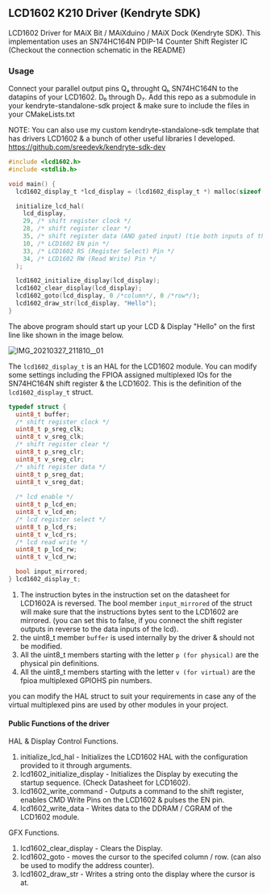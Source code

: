 ## LCD1602 K210 Driver (Kendryte SDK)

LCD1602 Driver for MAiX Bit / MAiXduino / MAiX Dock (Kendryte SDK). This implementation uses an SN74HC164N PDIP-14 Counter Shift Register IC (Checkout the connection schematic in the README)

### Usage

Connect your parallel output pins Qₐ throught Qₕ SN74HC164N to the datapins of your LCD1602. D₀ through D₇.
Add this repo as a submodule in your kendryte-standalone-sdk project & make sure to include the files in your CMakeLists.txt

NOTE: You can also use my custom kendryte-standalone-sdk template that has drivers LCD1602 & a bunch of other useful libraries I developed.
https://github.com/sreedevk/kendryte-sdk-dev

```c
#include <lcd1602.h>
#include <stdlib.h>

void main() {
  lcd1602_display_t *lcd_display = (lcd1602_display_t *) malloc(sizeof(lcd1602_display_t));

  initialize_lcd_hal(
    lcd_display,
    29, /* shift register clock */
    28, /* shift register clear */
    35, /* shift register data (AND gated input) (tie both inputs of the shift register to this io) */
    10, /* LCD1602 EN pin */
    33, /* LCD1602 RS (Register Select) Pin */
    34, /* LCD1602 RW (Read Write) Pin */
  );

  lcd1602_initialize_display(lcd_display);
  lcd1602_clear_display(lcd_display);
  lcd1602_goto(lcd_display, 0 /*column*/, 0 /*row*/);
  lcd1602_draw_str(lcd_display, "Hello");
}
```

The above program should start up your LCD & Display "Hello" on the first line like shown in the image below.

![IMG_20210327_211810__01](https://user-images.githubusercontent.com/36154121/112726559-21a5e380-8f44-11eb-8aea-05dd94725b63.jpg)



The `lcd1602_display_t` is an HAL for the LCD1602 module. You can modify some settings including the FPIOA assigned multiplexed IOs for the SN74HC164N shift register & the LCD1602. This is the definition of the `lcd1602_display_t` struct.


```c
typedef struct {
  uint8_t buffer; 
  /* shift register clock */
  uint8_t p_sreg_clk;
  uint8_t v_sreg_clk;
  /* shift register clear */
  uint8_t p_sreg_clr;
  uint8_t v_sreg_clr;
  /* shift register data */
  uint8_t p_sreg_dat;
  uint8_t v_sreg_dat;
  
  /* lcd enable */
  uint8_t p_lcd_en;
  uint8_t v_lcd_en;
  /* lcd register select */
  uint8_t p_lcd_rs;
  uint8_t v_lcd_rs;
  /* lcd read write */
  uint8_t p_lcd_rw;
  uint8_t v_lcd_rw;

  bool input_mirrored;
} lcd1602_display_t;
```

1. The instruction bytes in the instruction set on the datasheet for LCD1602A is reversed. The bool member `input_mirrored` of the struct will make sure that the instructions bytes sent to the LCD1602 are mirrored. (you can set this to false, if you connect the shift register outputs in reverse to the data inputs of the lcd).
2. the uint8_t member `buffer` is used internally by the driver & should not be modified.
3. All the uint8_t members starting with the letter `p (for physical)` are the physical pin definitions. 
4. All the uint8_t members starting with the letter `v (for virtual)`  are the fpioa multiplexed GPIOHS pin numbers.

you can modify the HAL struct to suit your requirements in case any of the virtual multiplexed pins are used by other modules in your project.

#### Public Functions of the driver

HAL & Display Control Functions.

1. initialize_lcd_hal         - Initializes the LCD1602 HAL with the configuration provided to it through arguments.
2. lcd1602_initialize_display - Initializes the Display by executing the startup sequence. (Check Datasheet for LCD1602).
3. lcd1602_write_command      - Outputs a command to the shift register, enables CMD Write Pins on the LCD1602 & pulses the EN pin.
4. lcd1602_write_data         - Writes data to the DDRAM / CGRAM of the LCD1602 module.

GFX Functions.
1. lcd1602_clear_display      - Clears the Display.
2. lcd1602_goto               - moves the cursor to the specifed column / row. (can also be used to modify the address counter).
3. lcd1602_draw_str           - Writes a string onto the display where the cursor is at.

